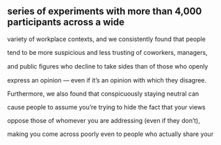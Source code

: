 ## series of experiments with more than 4,000 participants across a wide

variety of workplace contexts, and we consistently found that people

tend to be more suspicious and less trusting of coworkers, managers,

and public ﬁgures who decline to take sides than of those who openly

express an opinion — even if it’s an opinion with which they disagree.

Furthermore, we also found that conspicuously staying neutral can

cause people to assume you’re trying to hide the fact that your views

oppose those of whomever you are addressing (even if they don’t),

making you come across poorly even to people who actually share your